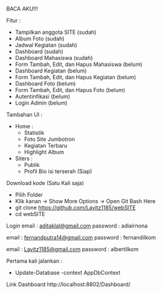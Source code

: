 BACA AKU!!!

Fitur : 
  - Tampilkan anggota SITE (sudah)
  - Album Foto (sudah)
  - Jadwal Kegiatan (sudah)
  - Dashboard (sudah)
  - Dashboard Mahasiswa (sudah)
  - Form Tambah, Edit, dan Hapus Mahasiswa (belum)
  - Dashboard Kegiatan (belum)
  - Form Tambah, Edit, dan Hapus Kegiatan (belum)
  - Dashboard Foto (belum)
  - Form Tambah, Edit, dan Hapus Foto (belum)
  - Autentinfikasi (belum)
  - Login Admin (belum)

Tambahan UI : 
  - Home : 
    - Statistik
    - Foto Site Jumbotron
    - Kegiatan Terbaru
    - Highlight Album
  - Siters : 
    - Publik 
    - Profil Bio isi terserah (Siap)

Download kode (Satu Kali saja)
- Pilih Folder
- Klik kanan -> Show More Options -> Open Git Bash Here
- git clone https://github.com/Lavitz1185/webSITE
- cd webSITE

Login
email : aditaklal@gmail.com
password : adiairnona

email : fernandputra14@gmail.com
password : fernandilkom

email : Lavitz1185@gmail.com
password : albertilkom

Pertama kali jalankan :
  - Update-Database -context AppDbContext

Link Dashboard
http://localhost:8802/Dashboard/
